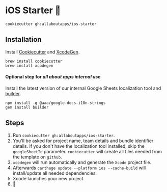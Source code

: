 # iOS Starter 📱

`cookiecutter gh:allaboutapps/ios-starter`

## Installation

Install [Cookiecutter](https://cookiecutter.readthedocs.io/en/latest/installation.html) and [XcodeGen](https://github.com/yonaskolb/XcodeGen#installing). 

```
brew install cookiecutter
brew install xcodegen
```

#### Optional step for _all about apps internal use_
Install the latest version of our internal Google Sheets localization tool and [builder](https://rubygems.org/gems/builder).

```
npm install -g @aaa/google-docs-i18n-strings
gem install builder
```

## Steps

1. Run `cookiecutter gh:allaboutapps/ios-starter`.
2. You'll be asked for project name, team details and bundle identifier details. If you don't have the localization tool installed, skip the `googleSheetId` parameter. `cookiecutter` will create all files needed from the template on `github`.
3. `xcodegen` will run automatically and generate the `Xcode` project file.
4. Afterwards `carthage update --platform ios --cache-build` will install/update all needed dependencies.
5. Xcode launches your new project.
6. 🚀
